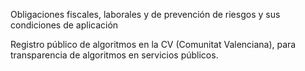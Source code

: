 Obligaciones fiscales, laborales y de prevención de riesgos y sus condiciones de aplicación

Registro público de algoritmos en la CV (Comunitat Valenciana), para transparencia de algoritmos en servicios públicos.
